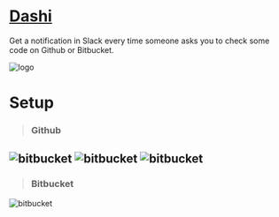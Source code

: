 # [Dashi](https://github.com/DannyFeliz/Dashi)
Get a notification in Slack every time someone asks you to check some code on Github or Bitbucket.

![logo](http://dashinotify.com/img/dashi-logo.png)

# Setup

> ### Github
![bitbucket](https://i.imgur.com/mE2sPWX.png)
![bitbucket](https://i.imgur.com/sVjmRdY.png)
![bitbucket](https://i.imgur.com/oeXbrCL.png)
----
> ### Bitbucket
![bitbucket](https://i.imgur.com/S5x0uHd.png)
